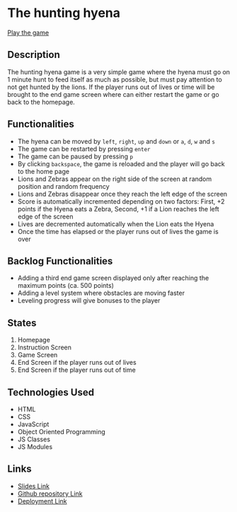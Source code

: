# The hunting hyena

[Play the game](https://mirkoeffe.github.io/The-hunting-hyena/)

## Description

The hunting hyena game is a very simple game where the hyena must go on 1 minute hunt to feed itself as much as possible, but must pay attention to not get hunted by the lions. If the player runs out of lives or time will be brought to the end game screen where can either restart the game or go back to the homepage.

## Functionalities

- The hyena can be moved by `left`, `right`, `up` and `down` or `a`, `d`, `w` and `s`
- The game can be restarted by pressing `enter`
- The game can be paused by pressing `p`
- By clicking `backspace`, the game is reloaded and the player will go back to the home page
- Lions and Zebras appear on the right side of the screen at random position and random frequency
- Lions and Zebras disappear once they reach the left edge of the screen
- Score is automatically incremented depending on two factors: First, +2 points if the Hyena eats a Zebra, Second, +1 if a Lion reaches the left edge of the screen
- Lives are decremented automatically when the Lion eats the Hyena
- Once the time has elapsed or the player runs out of lives the game is over

## Backlog Functionalities

- Adding a third end game screen displayed only after reaching the maximum points (ca. 500 points)
- Adding a level system where obstacles are moving faster
- Leveling progress will give bonuses to the player

## States

1. Homepage
2. Instruction Screen
3. Game Screen
4. End Screen if the player runs out of lives
5. End Screen if the player runs out of time

## Technologies Used

- HTML
- CSS
- JavaScript
- Object Oriented Programming
- JS Classes
- JS Modules

## Links

- [Slides Link](https://docs.google.com/presentation/d/10LqY7ojTD84sIfCuHY6bP5eqDL0ZA_72RHa93VvLkac/edit?usp=sharing)
- [Github repository Link](https://github.com/mirkoeffe/The-hunting-hyena/tree/day2)
- [Deployment Link](https://mirkoeffe.github.io/The-hunting-hyena/)
